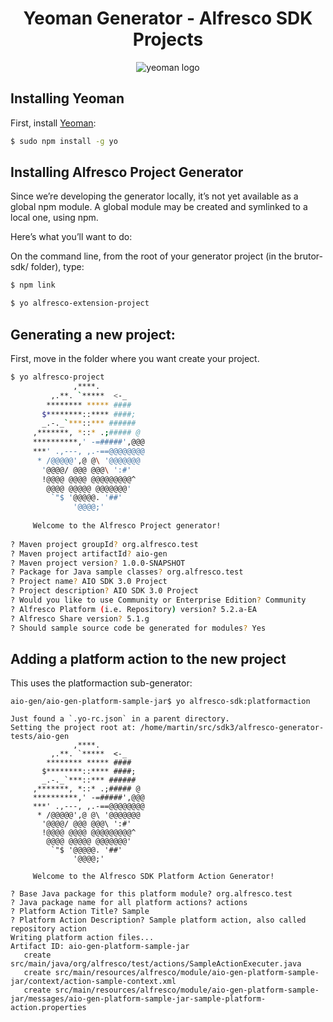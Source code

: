 <h1 align="center">Yeoman Generator - Alfresco SDK Projects</h1>
<p align="center">
  <img title="yeoman generator" src='https://github.com/yeoman/media/blob/master/optimized/yeoman-150x150-opaque.png' alt='yeoman logo'  />
</p>

## Installing Yeoman 

First, install [Yeoman](http://yeoman.io):

```bash
$ sudo npm install -g yo
```

## Installing Alfresco Project Generator 
Since we’re developing the generator locally, it’s not yet available as a global npm module. 
A global module may be created and symlinked to a local one, using npm. 

Here’s what you’ll want to do:

On the command line, from the root of your generator project (in the brutor-sdk/ folder), type:

```bash
$ npm link
```

```bash
$ yo alfresco-extension-project
```
 
##  Generating a new project:

First, move in the folder where you want create your project.

```bash
$ yo alfresco-project
              ,****.          
         ,.**. `*****  <-_    
        ******** ***** ####   
       $********::**** ####;  
       _.-._`***::*** ######  
     ,*******, *::* .;##### @ 
     **********,' -=#####',@@@
     ***' .,---, ,.-==@@@@@@@@
      * /@@@@@',@ @\ '@@@@@@@ 
       '@@@@/ @@@ @@@\ ':#'   
       !@@@@ @@@@ @@@@@@@@@^  
        @@@@ @@@@@ @@@@@@@'   
         `"$ '@@@@@. '##'     
              '@@@@;'         
     
     Welcome to the Alfresco Project generator!
                 
? Maven project groupId? org.alfresco.test
? Maven project artifactId? aio-gen
? Maven project version? 1.0.0-SNAPSHOT
? Package for Java sample classes? org.alfresco.test
? Project name? AIO SDK 3.0 Project
? Project description? AIO SDK 3.0 Project
? Would you like to use Community or Enterprise Edition? Community
? Alfresco Platform (i.e. Repository) version? 5.2.a-EA
? Alfresco Share version? 5.1.g
? Should sample source code be generated for modules? Yes
```

##  Adding a platform action to the new project
This uses the platformaction sub-generator:

```
aio-gen/aio-gen-platform-sample-jar$ yo alfresco-sdk:platformaction

Just found a `.yo-rc.json` in a parent directory.
Setting the project root at: /home/martin/src/sdk3/alfresco-generator-tests/aio-gen
              ,****.          
         ,.**. `*****  <-_    
        ******** ***** ####   
       $********::**** ####;  
       _.-._`***::*** ######  
     ,*******, *::* .;##### @ 
     **********,' -=#####',@@@
     ***' .,---, ,.-==@@@@@@@@
      * /@@@@@',@ @\ '@@@@@@@ 
       '@@@@/ @@@ @@@\ ':#'   
       !@@@@ @@@@ @@@@@@@@@^  
        @@@@ @@@@@ @@@@@@@'   
         `"$ '@@@@@. '##'     
              '@@@@;'         
     
     Welcome to the Alfresco SDK Platform Action Generator!
                 
? Base Java package for this platform module? org.alfresco.test
? Java package name for all platform actions? actions
? Platform Action Title? Sample
? Platform Action Description? Sample platform action, also called repository action
Writing platform action files...
Artifact ID: aio-gen-platform-sample-jar
   create src/main/java/org/alfresco/test/actions/SampleActionExecuter.java
   create src/main/resources/alfresco/module/aio-gen-platform-sample-jar/context/action-sample-context.xml
   create src/main/resources/alfresco/module/aio-gen-platform-sample-jar/messages/aio-gen-platform-sample-jar-sample-platform-action.properties
```
